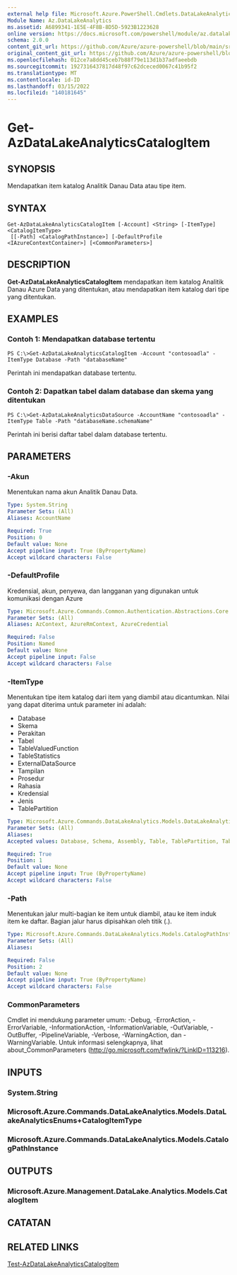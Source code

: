 ```yaml
---
external help file: Microsoft.Azure.PowerShell.Cmdlets.DataLakeAnalytics.dll-Help.xml
Module Name: Az.DataLakeAnalytics
ms.assetid: A6899341-1E5E-4F8B-8D5D-5923B1223628
online version: https://docs.microsoft.com/powershell/module/az.datalakeanalytics/get-azdatalakeanalyticscatalogitem
schema: 2.0.0
content_git_url: https://github.com/Azure/azure-powershell/blob/main/src/DataLakeAnalytics/DataLakeAnalytics/help/Get-AzDataLakeAnalyticsCatalogItem.md
original_content_git_url: https://github.com/Azure/azure-powershell/blob/main/src/DataLakeAnalytics/DataLakeAnalytics/help/Get-AzDataLakeAnalyticsCatalogItem.md
ms.openlocfilehash: 012ce7a8dd45ceb7b88f79e113d1b37adfaeebdb
ms.sourcegitcommit: 1927316437817d48f97c62dceced0067c41b95f2
ms.translationtype: MT
ms.contentlocale: id-ID
ms.lasthandoff: 03/15/2022
ms.locfileid: "140181645"
---
```

# Get-AzDataLakeAnalyticsCatalogItem

## SYNOPSIS
Mendapatkan item katalog Analitik Danau Data atau tipe item.

## SYNTAX

```
Get-AzDataLakeAnalyticsCatalogItem [-Account] <String> [-ItemType] <CatalogItemType>
 [[-Path] <CatalogPathInstance>] [-DefaultProfile <IAzureContextContainer>] [<CommonParameters>]
```

## DESCRIPTION
**Get-AzDataLakeAnalyticsCatalogItem** mendapatkan item katalog Analitik Danau Azure Data yang ditentukan, atau mendapatkan item katalog dari tipe yang ditentukan.

## EXAMPLES

### Contoh 1: Mendapatkan database tertentu
```
PS C:\>Get-AzDataLakeAnalyticsCatalogItem -Account "contosoadla" -ItemType Database -Path "databaseName"
```

Perintah ini mendapatkan database tertentu.

### Contoh 2: Dapatkan tabel dalam database dan skema yang ditentukan
```
PS C:\>Get-AzDataLakeAnalyticsDataSource -AccountName "contosoadla" -ItemType Table -Path "databaseName.schemaName"
```

Perintah ini berisi daftar tabel dalam database tertentu.

## PARAMETERS

### -Akun
Menentukan nama akun Analitik Danau Data.

```yaml
Type: System.String
Parameter Sets: (All)
Aliases: AccountName

Required: True
Position: 0
Default value: None
Accept pipeline input: True (ByPropertyName)
Accept wildcard characters: False
```

### -DefaultProfile
Kredensial, akun, penyewa, dan langganan yang digunakan untuk komunikasi dengan Azure

```yaml
Type: Microsoft.Azure.Commands.Common.Authentication.Abstractions.Core.IAzureContextContainer
Parameter Sets: (All)
Aliases: AzContext, AzureRmContext, AzureCredential

Required: False
Position: Named
Default value: None
Accept pipeline input: False
Accept wildcard characters: False
```

### -ItemType
Menentukan tipe item katalog dari item yang diambil atau dicantumkan.
Nilai yang dapat diterima untuk parameter ini adalah:
- Database
- Skema
- Perakitan
- Tabel
- TableValuedFunction
- TableStatistics
- ExternalDataSource
- Tampilan
- Prosedur
- Rahasia
- Kredensial
- Jenis
- TablePartition

```yaml
Type: Microsoft.Azure.Commands.DataLakeAnalytics.Models.DataLakeAnalyticsEnums+CatalogItemType
Parameter Sets: (All)
Aliases:
Accepted values: Database, Schema, Assembly, Table, TablePartition, TableValuedFunction, TableStatistics, ExternalDataSource, View, Procedure, Secret, Credential, Types, Package

Required: True
Position: 1
Default value: None
Accept pipeline input: True (ByPropertyName)
Accept wildcard characters: False
```

### -Path
Menentukan jalur multi-bagian ke item untuk diambil, atau ke item induk item ke daftar.
Bagian jalur harus dipisahkan oleh titik (.).

```yaml
Type: Microsoft.Azure.Commands.DataLakeAnalytics.Models.CatalogPathInstance
Parameter Sets: (All)
Aliases:

Required: False
Position: 2
Default value: None
Accept pipeline input: True (ByPropertyName)
Accept wildcard characters: False
```

### CommonParameters
Cmdlet ini mendukung parameter umum: -Debug, -ErrorAction, -ErrorVariable, -InformationAction, -InformationVariable, -OutVariable, -OutBuffer, -PipelineVariable, -Verbose, -WarningAction, dan -WarningVariable. Untuk informasi selengkapnya, lihat about_CommonParameters (http://go.microsoft.com/fwlink/?LinkID=113216).

## INPUTS

### System.String

### Microsoft.Azure.Commands.DataLakeAnalytics.Models.DataLakeAnalyticsEnums+CatalogItemType

### Microsoft.Azure.Commands.DataLakeAnalytics.Models.CatalogPathInstance

## OUTPUTS

### Microsoft.Azure.Management.DataLake.Analytics.Models.CatalogItem

## CATATAN

## RELATED LINKS

[Test-AzDataLakeAnalyticsCatalogItem](./Test-AzDataLakeAnalyticsCatalogItem.md)


